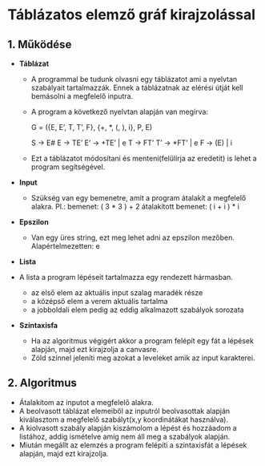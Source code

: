 # Táblázatos elemző gráf kirajzolással
## 1. Működése

- **Táblázat**
  - A programmal be tudunk olvasni egy táblázatot ami a nyelvtan szabályait tartalmazzák.
    Ennek a táblázatnak az elérési útját kell bemásolni a megfelelő inputra.

  - A program a következő nyelvtan alapján van megírva:
  
      G = ({E, E’, T, T’, F}, {+, *, (, ), i}, P, E)

      S -> E#
      E -> TE’
      E’ -> +TE’ | e
      T -> FT’
      T’ -> *FT’ | e
      F -> (E) | i

  - Ezt a táblázatot módosítani és menteni(felülírja az eredetit) is lehet a program segítségével.
  
- **Input**
  - Szükség van egy bemenetre, amit a program átalakít a megfelelő alakra.
    Pl.: 
      bemenet:                ( 3 * 3 ) + 2
      átalakított bemenet:    ( i + i ) * i 

- **Epszilon**
  - Van egy üres string, ezt meg lehet adni az epszilon mezőben. 
    Alapértelmezetten: e

- **Lista**
 - A lista a program lépéseit tartalmazza egy rendezett hármasban.
   - az első elem az aktuális input szalag maradék része
   - a középső elem a verem aktuális tartalma
   - a jobboldali elem pedig az eddig alkalmazott szabályok sorozata

- **Szintaxisfa**
   - Ha az algoritmus végigért akkor a program felépít egy fát a lépések alapján, majd ezt kirajzolja a canvasre.
   - Zöld színnel jeleníti meg azokat a leveleket amik az input karakterei.
  
  
## 2. Algoritmus

  - Átalakítom az inputot a megfelelő alakra.
  - A beolvasott táblázat elemeiből az inputról beolvasottak alapján kiválasztom a megfelelő szabályt(x,y koordinátákat használva).
  - A kiolvasott szabály alapján kiszámolom a lépést és hozzáadom a listához, addig ismételve amíg nem áll meg a szabályok alapján.
  - Miután megállt az elemzés a program felépíti a szintaxisfát a lépések alapján, majd ezt kirajzolja.
